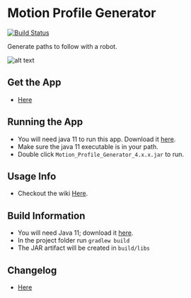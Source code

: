 # Motion Profile Generator

[![Build Status](https://dev.azure.com/Mammen-Robotics/Motion%20Profile%20Generator/_apis/build/status/vannaka.Motion_Profile_Generator?branchName=develop)](https://dev.azure.com/Mammen-Robotics/Motion%20Profile%20Generator/_build/latest?definitionId=1?branchName=develop)

Generate paths to follow with a robot.
 
![alt text][logo]

[logo]: https://github.com/vannaka/Motion_Profile_Generator/blob/develop/images/ProgramWindow.PNG

## Get the App
- [Here](https://github.com/vannaka/Motion_Profile_Generator/releases)

## Running the App
- You will need java 11 to run this app. Download it [here](https://www.oracle.com/technetwork/java/javase/downloads/jdk11-downloads-5066655.html).
- Make sure the java 11 executable is in your path.
- Double click `Motion_Profile_Generator_4.x.x.jar` to run.

## Usage Info
- Checkout the wiki [Here](https://github.com/vannaka/Motion_Profile_Generator/wiki).

## Build Information
- You will need Java 11; download it [here](https://www.oracle.com/technetwork/java/javase/downloads/jdk11-downloads-5066655.html).
- In the project folder run `gradlew build`
- The JAR artifact will be created in `build/libs`

## Changelog
- [Here](https://github.com/vannaka/Motion_Profile_Generator/blob/develop/CHANGELOG.md)